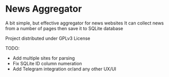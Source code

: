 # News Aggregator
A bit simple, but effective aggregator for news websites
It can collect news from a number of pages then save it to SQLite database

Project distributed under GPLv3 License

TODO:
- Add multiple sites for parsing
- Fix SQLite ID column numeration
- Add Telegram integration or/and any other UX/UI